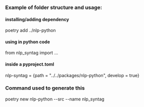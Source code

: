 ### Example of folder structure and usage:

#### installing/adding dependency
poetry add ../nlp-python
#### using in python code
from nlp_syntag import ...
#### inside a pyproject.toml
nlp-syntag = {path = "../../packages/nlp-python", develop = true}

### Command used to generate this 
poetry new nlp-python --src --name nlp_syntag
